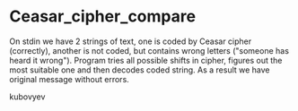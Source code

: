 # Ceasar_cipher_compare
On stdin we have 2 strings of text, one is coded by Ceasar cipher (correctly), another is not coded, but contains wrong letters ("someone has heard it wrong"). 
Program tries all possible shifts in cipher, figures out the most suitable one and then decodes coded string. As a result we have original message without errors.

kubovyev
